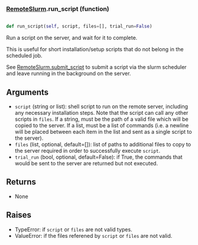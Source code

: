 ### [RemoteSlurm](RemoteSlurm.md).run_script (function)


```py

def run_script(self, script, files=[], trial_run=False)

```



Run a script on the server, and wait for it to complete.

This is useful for short installation/setup scripts that do not belong
in the scheduled job.

See [RemoteSlurm.submit_script](RemoteSlurm.submit_script.md) to submit a script via the slurm scheduler
and leave running in the background on the server.

Arguments
----------------
* `script` (string or list): shell script to run on the remote server,
    including any necessary installation steps.  Note that the script
    can call any other scripts in `files`.  If a string, must be the
    path of a valid file which will be copied to the server.  If a list,
    must be a list of commands (i.e. a newline will be placed between
    each item in the list and sent as a single script to the server).
* `files` (list, optional, default=[]): list of paths to additional files
    to copy to the server required in order to successfully execute
    `script`.
* `trial_run` (bool, optional, default=False): if True, the commands
    that would be sent to the server are returned but not executed.


Returns
------------
* None

Raises
------------
* TypeError: if `script` or `files` are not valid types.
* ValueError: if the files referened by `script` or `files` are not valid.

